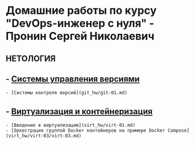 # Домашние работы по курсу "DevOps-инженер с нуля" - Пронин Сергей Николаевич
НЕТОЛОГИЯ
---
## - [Системы управления версиями](git_hw)
    - [Системы контроля версий](git_hw/git-01.md)

## - [Виртуализация и контейнеризация](virt_hw)
    - [Введение в виртуализацию](virt_hw/virt-01.md)
    - [Оркестрация группой Docker контейнеров на примере Docker Compose](virt_hw/virt-03/virt-03.md)
